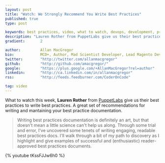```yaml
---
layout: post
title: "Watch: We Strongly Recommend You Write Best Practices"
published: true
type: post

keywords: best practices, video, what to watch, devops, development, programming
description: "Lauren Rother from PuppetLabs give us their best practices to write best practices. A great set of recommendations for writing and mantaining your best practice documentation."
gradient: 		2

author: 		Allan MacGregor
bio: 			MCD+, Author, Mad Scientist Developer, Lead Magento Developer @demacmedia.
twitter: 		"http://twitter.com/allanmacgregor"
github: 		"http://github.com/amacgregor/"
google: 		"https://plus.google.com/+AllanMacGregor?rel=author"
linkedin: 		"http://ca.linkedin.com/in/allanmacgregor"
rss: 			"http://feeds.feedburner.com/CoderOnCode"

tag: video
---
```


What to watch this week, **Lauren Rother** from [PuppetLabs](http://puppetlabs.com/) give us their best practices to write best practices. A great set of recommendations for
writing and mantaining your best practice documentation.



> Writing best practices documentation is definitely an art, but that doesn't mean a little science can't help us along. Through some trial and
> error, I've uncovered some tenets of writing engaging, readable best practices docs. I'll walk through a bit of my path to discovery as I highlight
> and give examples of successful and (enthusiastic) reader-approved best practices documents.

{% youtube tKssFJJw6h0 %}

